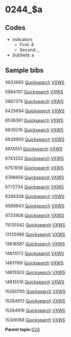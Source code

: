 # 0244\_$a

## Codes

-   Indicators
    -   First: 4
    -   Second: \_
-   Subfield: a

## Sample bibs

4933665 [Quicksearch](https://search.library.yale.edu/catalog/4933665) [VXWS](http://prodorbis.library.yale.edu:7014/vxws/GetHoldingsService?bibId=4933665)

5984761 [Quicksearch](https://search.library.yale.edu/catalog/5984761) [VXWS](http://prodorbis.library.yale.edu:7014/vxws/GetHoldingsService?bibId=5984761)

5987375 [Quicksearch](https://search.library.yale.edu/catalog/5987375) [VXWS](http://prodorbis.library.yale.edu:7014/vxws/GetHoldingsService?bibId=5987375)

6425694 [Quicksearch](https://search.library.yale.edu/catalog/6425694) [VXWS](http://prodorbis.library.yale.edu:7014/vxws/GetHoldingsService?bibId=6425694)

6536361 [Quicksearch](https://search.library.yale.edu/catalog/6536361) [VXWS](http://prodorbis.library.yale.edu:7014/vxws/GetHoldingsService?bibId=6536361)

6630216 [Quicksearch](https://search.library.yale.edu/catalog/6630216) [VXWS](http://prodorbis.library.yale.edu:7014/vxws/GetHoldingsService?bibId=6630216)

6639959 [Quicksearch](https://search.library.yale.edu/catalog/6639959) [VXWS](http://prodorbis.library.yale.edu:7014/vxws/GetHoldingsService?bibId=6639959)

6659101 [Quicksearch](https://search.library.yale.edu/catalog/6659101) [VXWS](http://prodorbis.library.yale.edu:7014/vxws/GetHoldingsService?bibId=6659101)

6743252 [Quicksearch](https://search.library.yale.edu/catalog/6743252) [VXWS](http://prodorbis.library.yale.edu:7014/vxws/GetHoldingsService?bibId=6743252)

6757658 [Quicksearch](https://search.library.yale.edu/catalog/6757658) [VXWS](http://prodorbis.library.yale.edu:7014/vxws/GetHoldingsService?bibId=6757658)

6769858 [Quicksearch](https://search.library.yale.edu/catalog/6769858) [VXWS](http://prodorbis.library.yale.edu:7014/vxws/GetHoldingsService?bibId=6769858)

6772734 [Quicksearch](https://search.library.yale.edu/catalog/6772734) [VXWS](http://prodorbis.library.yale.edu:7014/vxws/GetHoldingsService?bibId=6772734)

8266308 [Quicksearch](https://search.library.yale.edu/catalog/8266308) [VXWS](http://prodorbis.library.yale.edu:7014/vxws/GetHoldingsService?bibId=8266308)

9589943 [Quicksearch](https://search.library.yale.edu/catalog/9589943) [VXWS](http://prodorbis.library.yale.edu:7014/vxws/GetHoldingsService?bibId=9589943)

9733908 [Quicksearch](https://search.library.yale.edu/catalog/9733908) [VXWS](http://prodorbis.library.yale.edu:7014/vxws/GetHoldingsService?bibId=9733908)

11035542 [Quicksearch](https://search.library.yale.edu/catalog/11035542) [VXWS](http://prodorbis.library.yale.edu:7014/vxws/GetHoldingsService?bibId=11035542)

13125986 [Quicksearch](https://search.library.yale.edu/catalog/13125986) [VXWS](http://prodorbis.library.yale.edu:7014/vxws/GetHoldingsService?bibId=13125986)

13618587 [Quicksearch](https://search.library.yale.edu/catalog/13618587) [VXWS](http://prodorbis.library.yale.edu:7014/vxws/GetHoldingsService?bibId=13618587)

14811073 [Quicksearch](https://search.library.yale.edu/catalog/14811073) [VXWS](http://prodorbis.library.yale.edu:7014/vxws/GetHoldingsService?bibId=14811073)

14811169 [Quicksearch](https://search.library.yale.edu/catalog/14811169) [VXWS](http://prodorbis.library.yale.edu:7014/vxws/GetHoldingsService?bibId=14811169)

14815503 [Quicksearch](https://search.library.yale.edu/catalog/14815503) [VXWS](http://prodorbis.library.yale.edu:7014/vxws/GetHoldingsService?bibId=14815503)

14815516 [Quicksearch](https://search.library.yale.edu/catalog/14815516) [VXWS](http://prodorbis.library.yale.edu:7014/vxws/GetHoldingsService?bibId=14815516)

15280795 [Quicksearch](https://search.library.yale.edu/catalog/15280795) [VXWS](http://prodorbis.library.yale.edu:7014/vxws/GetHoldingsService?bibId=15280795)

15284913 [Quicksearch](https://search.library.yale.edu/catalog/15284913) [VXWS](http://prodorbis.library.yale.edu:7014/vxws/GetHoldingsService?bibId=15284913)

15284919 [Quicksearch](https://search.library.yale.edu/catalog/15284919) [VXWS](http://prodorbis.library.yale.edu:7014/vxws/GetHoldingsService?bibId=15284919)

15306168 [Quicksearch](https://search.library.yale.edu/catalog/15306168) [VXWS](http://prodorbis.library.yale.edu:7014/vxws/GetHoldingsService?bibId=15306168)

**Parent topic:**[024](../../tags/024/024.md)

